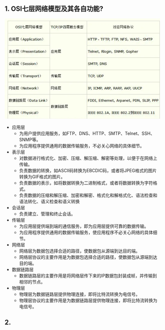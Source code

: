## 1. OSI七层网络模型及其各自功能?
![img.png](../images/osi_tcp.png)
+ 应用层
  + 为用户提供应用服务，如FTP、DNS、HTTP、SMTP、Telnet、SSH、SNMP等。
  + 为应用程序提供通用的数据传输服务，不必关心网络的具体细节。
+ 表示层
  + 对数据进行格式化、加密、压缩、解压缩、解密等处理，以便于在网络上传输。
  + 负责数据的转换，如ASCII码转换为EBCDIC码，或者将JPEG格式的图片转换为GIF格式的图片。
  + 负责数据的表示，如将数据转换为二进制格式，或者将数据转换为字符格式。
  + 负责数据的压缩和解压缩、加密和解密、格式化和解格式化、语法检查和语法转化、语义检查和语义转换
+ 会话层
  + 负责建立、管理和终止会话。
+ 传输层
  + 为应用层提供端到端的通信服务，即为应用层提供可靠的数据传输。
  + 为应用程序提供通用的数据传输服务，使应用程序不必关心网络的具体细节。
+ 网络层
  + 网络层为数据包选择合适的路径，使数据包从源端到达目的端。
  + 网络层协议的主要作用是为数据包选择合适的路径，使数据包从源端到达目的端。
+ 数据链路层
  + 数据链路层的主要作用是将网络层传下来的IP数据包封装成帧，并传输到相邻的节点。
+ 物理层
  + 物理层为数据链路层提供物理连接，即将比特流转换为电信号。
  + 物理层协议的主要作用是为数据链路层提供物理连接，即将比特流转换为电信号。

## 2. 